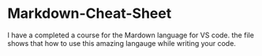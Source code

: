 # Markdown-Cheat-Sheet
I have a completed a course for the Mardown language for VS code. the file shows that how to use this amazing langauge while writing your code.
